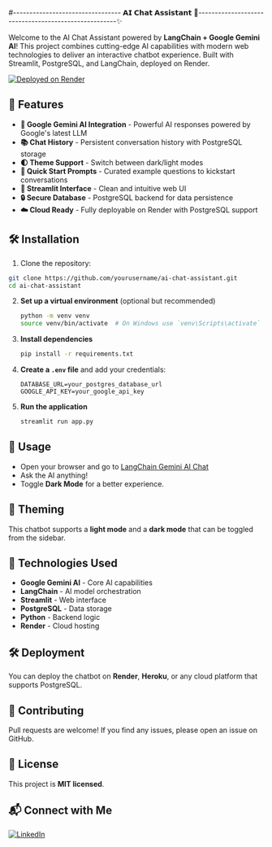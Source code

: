 #--------------------------------- 𝗔𝗜 𝗖𝗵𝗮𝘁 𝗔𝘀𝘀𝗶𝘀𝘁𝗮𝗻𝘁 🤖-----------------------------------------------------✨

Welcome to the AI Chat Assistant powered by **LangChain + Google Gemini AI**! This project combines cutting-edge AI capabilities with modern web technologies to deliver an interactive chatbot experience. Built with Streamlit, PostgreSQL, and LangChain, deployed on Render.

[![Deployed on Render](https://img.shields.io/badge/Deployed%20on-Render-%2300B4B6?style=flat)](https://render.com)

## 🌟 Features

- **🤖 Google Gemini AI Integration** - Powerful AI responses powered by Google's latest LLM
- **📚 Chat History** - Persistent conversation history with PostgreSQL storage
- **🌓 Theme Support** - Switch between dark/light modes
- **🚀 Quick Start Prompts** - Curated example questions to kickstart conversations
- **💬 Streamlit Interface** - Clean and intuitive web UI
- **🔒 Secure Database** - PostgreSQL backend for data persistence
- **☁️ Cloud Ready** - Fully deployable on Render with PostgreSQL support

## 🛠️ Installation

1. Clone the repository:
```bash
git clone https://github.com/yourusername/ai-chat-assistant.git
cd ai-chat-assistant
```

2. **Set up a virtual environment** (optional but recommended)
   ```bash
   python -m venv venv
   source venv/bin/activate  # On Windows use `venv\Scripts\activate`
   ```

3. **Install dependencies**
   ```bash
   pip install -r requirements.txt
   ```

4. **Create a `.env` file** and add your credentials:
   ```
   DATABASE_URL=your_postgres_database_url
   GOOGLE_API_KEY=your_google_api_key
   ```

5. **Run the application**
   ```bash
   streamlit run app.py
   ```

## 📌 Usage
- Open your browser and go to [LangChain Gemini AI Chat](https://langchain-gemini-ai.onrender.com/)
- Ask the AI anything!
- Toggle **Dark Mode** for a better experience.

## 🎨 Theming
This chatbot supports a **light mode** and a **dark mode** that can be toggled from the sidebar.

## 🧠 Technologies Used
- **Google Gemini AI** - Core AI capabilities
- **LangChain** - AI model orchestration
- **Streamlit** - Web interface
- **PostgreSQL** - Data storage
- **Python** - Backend logic
- **Render** - Cloud hosting

## 🛠 Deployment
You can deploy the chatbot on **Render**, **Heroku**, or any cloud platform that supports PostgreSQL.

## 🤝 Contributing
Pull requests are welcome! If you find any issues, please open an issue on GitHub.

## 📝 License
This project is **MIT licensed**.

## 📬 Connect with Me
[![LinkedIn](https://img.shields.io/badge/LinkedIn-0077B5?style=for-the-badge&logo=linkedin&logoColor=white)](https://www.linkedin.com/in/suraj-badre/)

